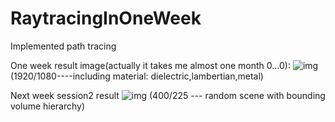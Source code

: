 # RaytracingInOneWeek
Implemented  path tracing

One week result image(actually it takes me almost one month 0...0):
![img](https://github.com/Kuwaaaa/RaytracingInOneWeek/blob/main/image/image.jpg)
(1920/1080----including material: dielectric,lambertian,metal)

Next week session2 result
![img](https://github.com/Kuwaaaa/RaytracingInOneWeek/blob/main/image/next_week_session2.jpg)
(400/225 --- random scene with bounding volume hierarchy)
